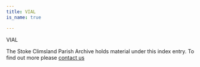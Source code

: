 ```yaml
---
title: VIAL
is_name: true

---
```


VIAL


The Stoke Climsland Parish Archive holds material under this index entry. To find out more please [contact us](/contact/)
